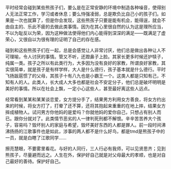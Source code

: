平时经常会碰到某些熊孩子们，要么是在正常安静的环境中制造各种噪音，使得别人无法正常工作，学习或者休息；要么恃强凌弱，总是欺负比自己小的孩子们。如果是一次也就算了，但是你会发现，这些熊孩子只要是能有机会，能得逞，就会不由自主的、乐此不疲的去做此类事情。因为在其心里很自然的认为这是理所应当，不以为耻反以为荣，因为这种做法使得他们内心能得到深深的满足——既满足了虚荣心，又很自以为很有理的证明了自己的存在感。

碰到和这些熊孩子们在一起，总是会感觉让人非常讨厌，他们总是做出各种让人不可理喻，令人讨厌的事情。管又不听，还蹬鼻子上脸。其家长更多时候还护犊子，纯属一类。孩子之所以有此类行为，大多因为没有良好的家教，所谓良好家教，其实很简单，就是孩子是有样学样，大人是什么德行，孩子基本就是什么德行。平时飞扬跋扈惯了的父母，其孩子十有八九也是小霸王一个。这类人都是只知有己，不知有人的人。此类人，长大成人大多也都是社会不安定分子，他们总是破坏明明是美好的事情。所以在社会上飘，一定小心这些人，甚至最好离这些人远点。

经常看到某某和某某谈恋爱，女方提分手了，结果男方利用女方善良，将女方约出来的时候，将女方打了，打晕了还不算，还将其抱起来重重的在地上摔，结果女方摔成植物人。试问男方你他妈的是爱吗？你就他妈的爱你自己，只想占有别人而已。跟你分就对了。此类情节恶劣的人一律判死刑都不解恨。辛辛苦苦养大个孩子，容易吗？毁坏别人的家庭与希望，毁坏美好东西的人都是罪人。前一段时间沸沸扬扬的江歌事件也是如此，涉事的两人都不是什么好鸟，都是tmd是熊孩子中的一员，就是白瞎了江歌同学……

擦亮慧眼，不要雾里看花。与好的人同行，三人行必有我师，可以见贤思齐；见到熊孩子，尽量避而远之。人生在外，保护好自己就是对父母最大的孝顺，也是对自己最好的善待。保护好自己。

